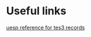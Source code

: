 # Useful links

[uesp reference for tes3 records](https://en.uesp.net/wiki/Morrowind_Mod:Mod_File_Format)
